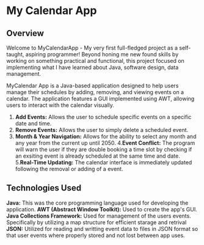 # My Calendar App

## Overview
Welcome to MyCalendarApp - My very first full-fledged project as a self-taught, aspiring programmer! Beyond honing me new found skills by working on something practical and functional, this project focused on implementing what I have learned about Java, software design, data management.  

MyCalendar App is a Java-based application designed to help users manage their schedules by adding, removing, and viewing events on a calendar. The application features a GUI implemented using AWT, allowing users to interact with the calendar visually.

1. **Add Events:** Allows the user to schedule specific events on a specific date and time.
2. **Remove Events:** Allows the user to simply delete a scheduled event.
3. **Month & Year Navigation:** Allows for the ability to select any month and any year from the current up until 2050.
4.**Event Conflict:** The program will warn the user if they are double booking a time slot by checking if an exsiting event is already scheduled at the same time and date.
5.**Real-Time Updating:** The calendar interface is immediately updated following the removal or adding of a event.

## Technologies Used
**Java:** This was the core programming language used for developing the application.
**AWT (Abstract Window Toolkit):** Used to create the app's GUI.
**Java Collections Framework:** Used for management of the users events. Specifically by utilizing a map structure for efficient starage and retrival
**JSON:** Utilized for reading and writting event data to files in JSON format so that user events where properly stored and not lost between app uses.

